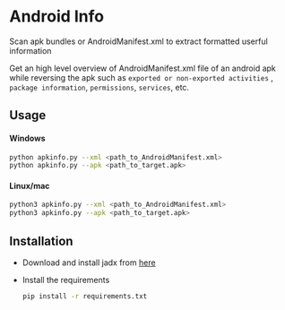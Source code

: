 # Android Info
Scan apk bundles or AndroidManifest.xml to extract formatted userful information

Get an high level overview of AndroidManifest.xml file of an android apk while reversing the apk such as `exported or non-exported activities` , `package information`, `permissions`, `services`, etc.

## Usage

#### Windows

```bash
python apkinfo.py --xml <path_to_AndroidManifest.xml>
python apkinfo.py --apk <path_to_target.apk>
```
#### Linux/mac

```bash
python3 apkinfo.py --xml <path_to_AndroidManifest.xml>
python3 apkinfo.py --apk <path_to_target.apk>
```
## Installation
- Download and install jadx from [here](https://github.com/skylot/jadx?tab=readme-ov-file#download)
- Install the requirements

  ```bash
  pip install -r requirements.txt
  ```
